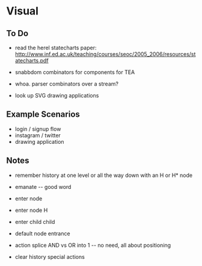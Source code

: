 # Visual

## To Do
- read the herel statecharts paper: http://www.inf.ed.ac.uk/teaching/courses/seoc/2005_2006/resources/statecharts.pdf

- snabbdom combinators for components for TEA
- whoa. parser combinators over a stream?
- look up SVG drawing applications

## Example Scenarios

- login / signup flow
- instagram / twitter
- drawing application

## Notes

- remember history at one level or all the way down with an H or H* node

- emanate -- good word


- enter node
- enter node H
- enter child child
- default node entrance
- action splice AND vs OR into 1 -- no need, all about positioning



- clear history special actions
